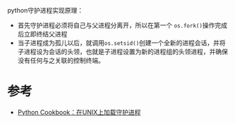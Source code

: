 python守护进程实现原理：

* 首先守护进程必须将自己与父进程分离开，所以在第一个 `os.fork()`操作完成后立即终结父进程
* 当子进程成为孤儿以后，就调用`os.setsid()`创建一个全新的进程会话，并将子进程设为会话的头领，也就是子进程设置为新的进程组的头领进程，并确保没有任何与之关联的控制终端。

# 参考

 * [Python Cookbook：在UNIX上加载守护进程](https://www.amazon.cn/Python-Cookbook-中文版-美-大卫·比斯利-布莱恩·K-琼斯-著/dp/B01N3T8KQS/ref=pd_sim_351_1?ie=UTF8&psc=1&refRID=Q3FTP4P4GWBXYVF96TWB)